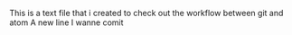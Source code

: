 This is a text file that i created to check out the workflow between git and atom
A new line I wanne comit
